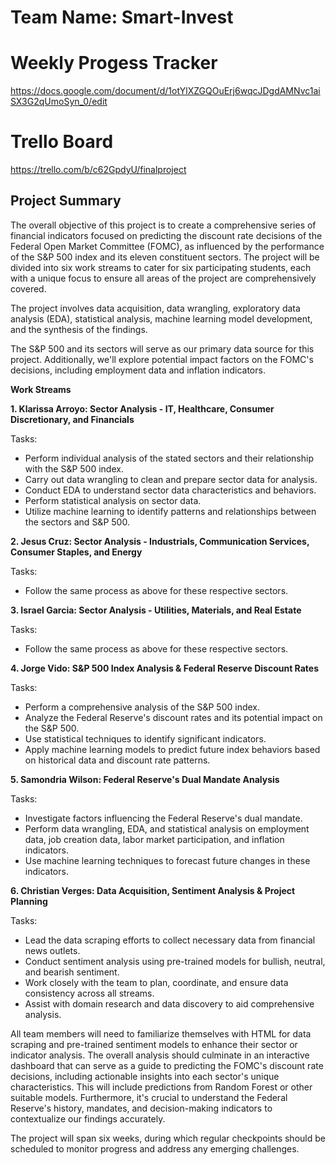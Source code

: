 # Team Name: Smart-Invest

# Weekly Progess Tracker

https://docs.google.com/document/d/1otYlXZGQOuErj6wqcJDgdAMNvc1aiSX3G2qUmoSyn_0/edit

# Trello Board

https://trello.com/b/c62GpdyU/finalproject

## Project Summary

The overall objective of this project is to create a comprehensive series of financial indicators focused on predicting the discount rate decisions of the Federal Open Market Committee (FOMC), as influenced by the performance of the S&P 500 index and its eleven constituent sectors. The project will be divided into six work streams to cater for six participating students, each with a unique focus to ensure all areas of the project are comprehensively covered. 

The project involves data acquisition, data wrangling, exploratory data analysis (EDA), statistical analysis, machine learning model development, and the synthesis of the findings.

The S&P 500 and its sectors will serve as our primary data source for this project. Additionally, we'll explore potential impact factors on the FOMC's decisions, including employment data and inflation indicators.

**Work Streams**

**1. Klarissa Arroyo: Sector Analysis - IT, Healthcare, Consumer Discretionary, and Financials**

Tasks:

- Perform individual analysis of the stated sectors and their relationship with the S&P 500 index.
- Carry out data wrangling to clean and prepare sector data for analysis.
- Conduct EDA to understand sector data characteristics and behaviors.
- Perform statistical analysis on sector data.
- Utilize machine learning to identify patterns and relationships between the sectors and S&P 500.

**2. Jesus Cruz: Sector Analysis - Industrials, Communication Services, Consumer Staples, and Energy**

Tasks:

- Follow the same process as above for these respective sectors.

**3. Israel Garcia: Sector Analysis - Utilities, Materials, and Real Estate**

Tasks:

- Follow the same process as above for these respective sectors.

**4. Jorge Vido: S&P 500 Index Analysis & Federal Reserve Discount Rates**

Tasks:

- Perform a comprehensive analysis of the S&P 500 index.
- Analyze the Federal Reserve's discount rates and its potential impact on the S&P 500.
- Use statistical techniques to identify significant indicators.
- Apply machine learning models to predict future index behaviors based on historical data and discount rate patterns.

**5. Samondria Wilson: Federal Reserve's Dual Mandate Analysis**

Tasks:

- Investigate factors influencing the Federal Reserve's dual mandate.
- Perform data wrangling, EDA, and statistical analysis on employment data, job creation data, labor market participation, and inflation indicators.
- Use machine learning techniques to forecast future changes in these indicators.

**6. Christian Verges: Data Acquisition, Sentiment Analysis & Project Planning**

Tasks:

- Lead the data scraping efforts to collect necessary data from financial news outlets.
- Conduct sentiment analysis using pre-trained models for bullish, neutral, and bearish sentiment.
- Work closely with the team to plan, coordinate, and ensure data consistency across all streams.
- Assist with domain research and data discovery to aid comprehensive analysis.

All team members will need to familiarize themselves with HTML for data scraping and pre-trained sentiment models to enhance their sector or indicator analysis. The overall analysis should culminate in an interactive dashboard that can serve as a guide to predicting the FOMC's discount rate decisions, including actionable insights into each sector's unique characteristics. This will include predictions from Random Forest or other suitable models. Furthermore, it's crucial to understand the Federal Reserve's history, mandates, and decision-making indicators to contextualize our findings accurately. 

The project will span six weeks, during which regular checkpoints should be scheduled to monitor progress and address any emerging challenges.


